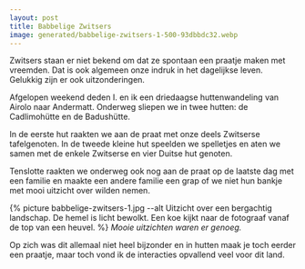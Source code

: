 ```yaml
---
layout: post
title: Babbelige Zwitsers
image: generated/babbelige-zwitsers-1-500-93dbbdc32.webp
---
```


Zwitsers staan er niet bekend om dat ze spontaan een praatje maken met vreemden. Dat is ook algemeen onze indruk in het dagelijkse leven. Gelukkig zijn er ook uitzonderingen.

Afgelopen weekend deden I. en ik een driedaagse huttenwandeling van Airolo naar Andermatt. Onderweg sliepen we in twee hutten: de Cadlimohütte en de Badushütte.

In de eerste hut raakten we aan de praat met onze deels Zwitserse tafelgenoten. In de tweede kleine hut speelden we spelletjes en aten we samen met de enkele Zwitserse en vier Duitse hut genoten.

Tenslotte raakten we onderweg ook nog aan de praat op de laatste dag met een familie en maakte een andere familie een grap of we niet hun bankje met mooi uitzicht over wilden nemen.

{% picture babbelige-zwitsers-1.jpg --alt Uitzicht over een bergachtig landschap. De hemel is licht bewolkt. Een koe kijkt naar de fotograaf vanaf de top van een heuvel. %}
_Mooie uitzichten waren er genoeg._

Op zich was dit allemaal niet heel bijzonder en in hutten maak je toch eerder een praatje, maar toch vond ik de interacties opvallend veel voor dit land.
